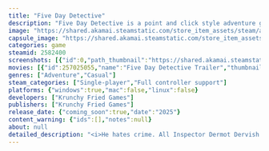 ```yaml
---
title: "Five Day Detective"
description: "Five Day Detective is a point and click style adventure game featuring multiple murder cases and a twisted sense of humour."
image: "https://shared.akamai.steamstatic.com/store_item_assets/steam/apps/2582400/header.jpg?t=1725728125"
capsule_image: "https://shared.akamai.steamstatic.com/store_item_assets/steam/apps/2582400/capsule_231x87.jpg?t=1725728125"
categories: game
steamid: 2582400
screenshots: [{"id":0,"path_thumbnail":"https://shared.akamai.steamstatic.com/store_item_assets/steam/apps/2582400/ss_0bd82a4bea72e5c9326d4eab7378b14afc1b3cdb.600x338.jpg?t=1725728125","path_full":"https://shared.akamai.steamstatic.com/store_item_assets/steam/apps/2582400/ss_0bd82a4bea72e5c9326d4eab7378b14afc1b3cdb.1920x1080.jpg?t=1725728125"},{"id":1,"path_thumbnail":"https://shared.akamai.steamstatic.com/store_item_assets/steam/apps/2582400/ss_fb1eb8f671efe34a56ea349d1b6684578b1f8c93.600x338.jpg?t=1725728125","path_full":"https://shared.akamai.steamstatic.com/store_item_assets/steam/apps/2582400/ss_fb1eb8f671efe34a56ea349d1b6684578b1f8c93.1920x1080.jpg?t=1725728125"},{"id":2,"path_thumbnail":"https://shared.akamai.steamstatic.com/store_item_assets/steam/apps/2582400/ss_cee9cf97ef8ac41fdc42fec138cc661a9d7d6eda.600x338.jpg?t=1725728125","path_full":"https://shared.akamai.steamstatic.com/store_item_assets/steam/apps/2582400/ss_cee9cf97ef8ac41fdc42fec138cc661a9d7d6eda.1920x1080.jpg?t=1725728125"},{"id":3,"path_thumbnail":"https://shared.akamai.steamstatic.com/store_item_assets/steam/apps/2582400/ss_4ce06ca40d0a4af518034ebf05621639b1bfc0f9.600x338.jpg?t=1725728125","path_full":"https://shared.akamai.steamstatic.com/store_item_assets/steam/apps/2582400/ss_4ce06ca40d0a4af518034ebf05621639b1bfc0f9.1920x1080.jpg?t=1725728125"},{"id":4,"path_thumbnail":"https://shared.akamai.steamstatic.com/store_item_assets/steam/apps/2582400/ss_0f1892b4b2feed15407daabfa596cadc302f7fea.600x338.jpg?t=1725728125","path_full":"https://shared.akamai.steamstatic.com/store_item_assets/steam/apps/2582400/ss_0f1892b4b2feed15407daabfa596cadc302f7fea.1920x1080.jpg?t=1725728125"}]
movies: [{"id":257025055,"name":"Five Day Detective Trailer","thumbnail":"https://shared.akamai.steamstatic.com/store_item_assets/steam/apps/257025055/movie.293x165.jpg?t=1717854183","webm":{"480":"http://video.akamai.steamstatic.com/store_trailers/257025055/movie480_vp9.webm?t=1717854183","max":"http://video.akamai.steamstatic.com/store_trailers/257025055/movie_max_vp9.webm?t=1717854183"},"mp4":{"480":"http://video.akamai.steamstatic.com/store_trailers/257025055/movie480.mp4?t=1717854183","max":"http://video.akamai.steamstatic.com/store_trailers/257025055/movie_max.mp4?t=1717854183"},"highlight":true}]
genres: ["Adventure","Casual"]
steam_categories: ["Single-player","Full controller support"]
platforms: {"windows":true,"mac":false,"linux":false}
developers: ["Krunchy Fried Games"]
publishers: ["Krunchy Fried Games"]
release_date: {"coming_soon":true,"date":"2025"}
content_warning: {"ids":[],"notes":null}
about: null
detailed_description: "<i>He hates crime. All Inspector Dermot Dervish likes less are early mornings, his boss, and any technology from the last thirty years. But he won’t need any of these. Armed with his trusty notebook, razor wit, and an assistant who’s trying to pretend she’s not a traffic warden, only Dermot can solve a series of shocking and intriguing murders, and bring the city’s criminal scum to justice.<br><br>Or let them go if he thinks they’ve got a good enough reason.</i><br><br><img class=\"bb_img\" src=\"https://shared.akamai.steamstatic.com/store_item_assets/steam/apps/2582400/extras/Description03.png?t=1725728125\" /><br><br>Casual control scheme: Control Inspector Dermot Dervish with keyboard or controller.<br><strong>Update: Traditional point and click mouse gameplay in development.</strong><br>Solve a wide range of puzzles: Features traditional item puzzles, forensic problems, cross examinations and the climactic denouement where you must unmask the killer.<br>Three substantial murder mysteries where the game’s humour belies dark psychology and motives.<br>Full game expected 2025.<br>Solve a range of puzzles including item based problems, computer based forensics, and the climactic denouement where you must unmask the killer.<br>Mood power ups will help you question suspects with empathy, alert you to danger, or give you the assertiveness to not take any crap.<br>Price TBC<br><img class=\"bb_img\" src=\"https://shared.akamai.steamstatic.com/store_item_assets/steam/apps/2582400/extras/Description01.png?t=1725728125\" />"
---
```


